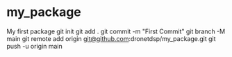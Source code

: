 # my_package
My first package
git init
git add .
git commit -m "First Commit"
git branch -M main
git remote add origin git@github.com:dronetdsp/my_package.git
git push -u origin main
